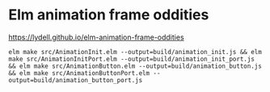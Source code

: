# Elm animation frame oddities

https://lydell.github.io/elm-animation-frame-oddities

```
elm make src/AnimationInit.elm --output=build/animation_init.js && elm make src/AnimationInitPort.elm --output=build/animation_init_port.js && elm make src/AnimationButton.elm --output=build/animation_button.js && elm make src/AnimationButtonPort.elm --output=build/animation_button_port.js
```
